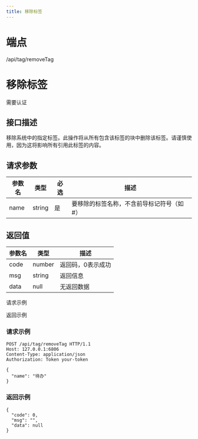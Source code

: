 ```yaml
---
title: 移除标签
---
```

# 端点

/api/tag/removeTag

# 移除标签

需要认证

## 接口描述

移除系统中的指定标签。此操作将从所有包含该标签的块中删除该标签。请谨慎使用，因为这将影响所有引用此标签的内容。

## 请求参数

| 参数名 | 类型 | 必选 | 描述 |
| --- | --- | --- | --- |
| name | string | 是 | 要移除的标签名称，不含前导标记符号（如 #） |

## 返回值

| 参数名 | 类型 | 描述 |
| --- | --- | --- |
| code | number | 返回码，0表示成功 |
| msg | string | 返回信息 |
| data | null | 无返回数据 |

请求示例

返回示例

### 请求示例

```
POST /api/tag/removeTag HTTP/1.1
Host: 127.0.0.1:6806
Content-Type: application/json
Authorization: Token your-token

{
  "name": "待办"
}
```

### 返回示例

```
{
  "code": 0,
  "msg": "",
  "data": null
}
```

